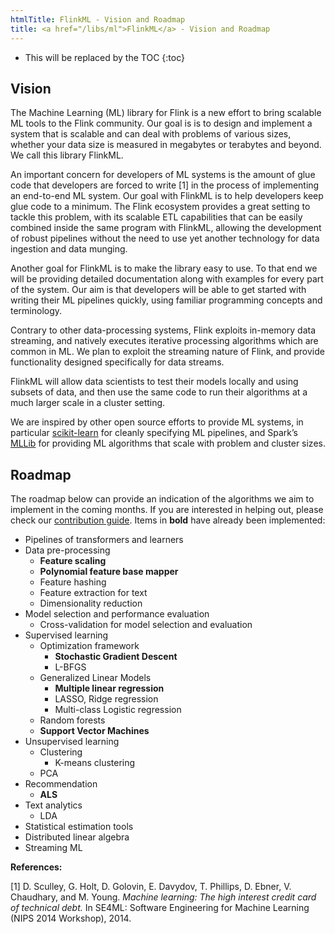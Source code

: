 ```yaml
---
htmlTitle: FlinkML - Vision and Roadmap
title: <a href="/libs/ml">FlinkML</a> - Vision and Roadmap
---
```

<!--
Licensed to the Apache Software Foundation (ASF) under one
or more contributor license agreements.  See the NOTICE file
distributed with this work for additional information
regarding copyright ownership.  The ASF licenses this file
to you under the Apache License, Version 2.0 (the
"License"); you may not use this file except in compliance
with the License.  You may obtain a copy of the License at

  http://www.apache.org/licenses/LICENSE-2.0

Unless required by applicable law or agreed to in writing,
software distributed under the License is distributed on an
"AS IS" BASIS, WITHOUT WARRANTIES OR CONDITIONS OF ANY
KIND, either express or implied.  See the License for the
specific language governing permissions and limitations
under the License.
-->

* This will be replaced by the TOC
{:toc}

## Vision

The Machine Learning (ML) library for Flink is a new effort to bring scalable ML tools to the Flink
community. Our goal is is to design and implement a system that is scalable and can deal with
problems of various sizes, whether your data size is measured in megabytes or terabytes and beyond.
We call this library FlinkML.

An important concern for developers of ML systems is the amount of glue code that developers are
forced to write [1] in the process of implementing an end-to-end ML system. Our goal with FlinkML
is to help developers keep glue code to a minimum. The Flink ecosystem provides a great setting to
tackle this problem, with its scalable ETL capabilities that can be easily combined inside the same
program with FlinkML, allowing the development of robust pipelines without the need to use yet
another technology for data ingestion and data munging.

Another goal for FlinkML is to make the library easy to use. To that end we will be providing
detailed documentation along with examples for every part of the system. Our aim is that developers
will be able to get started with writing their ML pipelines quickly, using familiar programming
concepts and terminology.

Contrary to other data-processing systems, Flink exploits in-memory data streaming, and natively
executes iterative processing algorithms which are common in ML. We plan to exploit the streaming
nature of Flink, and provide functionality designed specifically for data streams.

FlinkML will allow data scientists to test their models locally and using subsets of data, and then
use the same code to run their algorithms at a much larger scale in a cluster setting.

We are inspired by other open source efforts to provide ML systems, in particular
[scikit-learn](http://scikit-learn.org/) for cleanly specifying ML pipelines, and Spark’s
[MLLib](https://spark.apache.org/mllib/) for providing ML algorithms that scale with problem and
cluster sizes.

## Roadmap

The roadmap below can provide an indication of the algorithms we aim to implement in the coming
months. If you are interested in helping out, please check our [contribution guide](contribution_guide.html).
Items in **bold** have already been implemented:

* Pipelines of transformers and learners
* Data pre-processing
  * **Feature scaling**
  * **Polynomial feature base mapper**
  * Feature hashing
  * Feature extraction for text
  * Dimensionality reduction
* Model selection and performance evaluation
  * Cross-validation for model selection and evaluation
* Supervised learning
  * Optimization framework
    * **Stochastic Gradient Descent**
    * L-BFGS
  * Generalized Linear Models
    * **Multiple linear regression**
    * LASSO, Ridge regression
    * Multi-class Logistic regression
  * Random forests
  * **Support Vector Machines**
* Unsupervised learning
  * Clustering
    * K-means clustering
  * PCA
* Recommendation
  * **ALS**
* Text analytics
  * LDA
* Statistical estimation tools
* Distributed linear algebra
* Streaming ML

**References:**

[1] D. Sculley, G. Holt, D. Golovin, E. Davydov, T. Phillips, D. Ebner, V. Chaudhary,
and M. Young. _Machine learning: The high interest credit card of technical debt._ In SE4ML:
Software Engineering for Machine Learning (NIPS 2014 Workshop), 2014.
